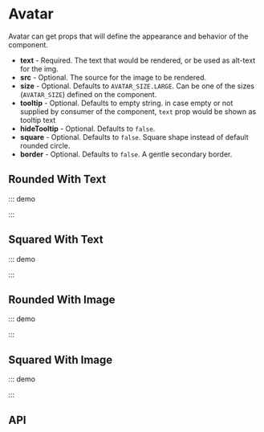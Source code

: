 <script setup>
import { SwAvatar, AVATAR_SIZE } from '@swimm/ui';
const img = 'https://www.w3schools.com/howto/img_avatar2.png';
</script>

# Avatar

Avatar can get props that will define the appearance and behavior of the component.

- **text** - Required. The text that would be rendered, or be used as alt-text for the img.
- **src** - Optional. The source for the image to be rendered.
- **size** - Optional. Defaults to `AVATAR_SIZE.LARGE`. Can be one of the sizes (`AVATAR_SIZE`) defined on the component.
- **tooltip** - Optional. Defaults to empty string. in case empty or not supplied by consumer of the component, `text` prop would be shown as tooltip text
- **hideTooltip** - Optional. Defaults to `false`.
- **square** - Optional. Defaults to `false`. Square shape instead of default rounded circle.
- **border** - Optional. Defaults to `false`. A gentle secondary border.

## Rounded With Text

::: demo
<div style="display: flex; justify-content: space-between; align-items: center" >
    <sw-avatar text="Swimm" :size="AVATAR_SIZE.HUGE" />
    <sw-avatar text="Swimm" :size="AVATAR_SIZE.XLARGE" />
    <sw-avatar text="Swimm" :size="AVATAR_SIZE.LARGE" />
    <sw-avatar text="Swimm" :size="AVATAR_SIZE.MEDIUM"/>
    <sw-avatar text="Swimm" :size="AVATAR_SIZE.SMALL" />
    <sw-avatar text="Swimm" :size="AVATAR_SIZE.XSMALL" />
</div>
:::

## Squared With Text

::: demo
<div style="display: flex; justify-content: space-between; align-items: center" >
	<sw-avatar text="Swimm" :size="AVATAR_SIZE.HUGE" square />
	<sw-avatar text="Swimm" :size="AVATAR_SIZE.XLARGE" square />
	<sw-avatar text="Swimm" :size="AVATAR_SIZE.LARGE" square />
	<sw-avatar text="Swimm" :size="AVATAR_SIZE.MEDIUM" square />
	<sw-avatar text="Swimm" :size="AVATAR_SIZE.SMALL" square />
	<sw-avatar text="Swimm" :size="AVATAR_SIZE.XSMALL" square />
</div>
:::

## Rounded With Image

::: demo

<div style="display: flex; justify-content: space-between; align-items: center" >
	<sw-avatar text="Swimm" :src="img" :size="AVATAR_SIZE.HUGE" />
	<sw-avatar text="Swimm" :src="img" :size="AVATAR_SIZE.XLARGE" />
	<sw-avatar text="Swimm" :src="img" :size="AVATAR_SIZE.LARGE" />
	<sw-avatar text="Swimm" :src="img" :size="AVATAR_SIZE.MEDIUM"/>
	<sw-avatar text="Swimm" :src="img" :size="AVATAR_SIZE.SMALL" />
	<sw-avatar text="Swimm" :src="img" :size="AVATAR_SIZE.XSMALL" />
</div>
:::

## Squared With Image

::: demo

<div style="display: flex; justify-content: space-between; align-items: center" >
	<sw-avatar text="Swimm" :src="img" :size="AVATAR_SIZE.HUGE" square />
	<sw-avatar text="Swimm" :src="img" :size="AVATAR_SIZE.XLARGE" square />
	<sw-avatar text="Swimm" :src="img" :size="AVATAR_SIZE.LARGE" square />
	<sw-avatar text="Swimm" :src="img" :size="AVATAR_SIZE.MEDIUM" square />
	<sw-avatar text="Swimm" :src="img" :size="AVATAR_SIZE.SMALL" square />
	<sw-avatar text="Swimm" :src="img" :size="AVATAR_SIZE.XSMALL" square />
</div>
:::

## API

<ComponentApi name="SwAvatar" />